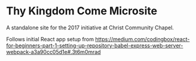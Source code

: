 # Thy Kingdom Come Microsite

A standalone site for the 2017 initiative at Christ Community Chapel.

Follows initial React app setup from https://medium.com/codingbox/react-for-beginners-part-1-setting-up-repository-babel-express-web-server-webpack-a3a90cc05d1e#.3t6m0mrad

